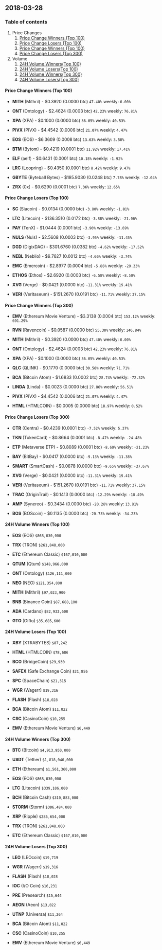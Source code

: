 ## 2018-03-28
### Table of contents
1. Price Changes
	1. [Price Change Winners (Top 100)](#price-change-winners-top-100)
	2. [Price Change Losers (Top 100)](#price-change-losers-top-100)
	1. [Price Change Winners (Top 100)](#price-change-winners-top-300)
	2. [Price Change Losers (Top 300)](#price-change-losers-top-300)
2. Volume
	1. [24H Volume Winners(Top 100)](#24h-volume-winners-top-100)
	2. [24H Volume Losers(Top 100)](#24h-volume-losers-top-100)
	1. [24H Volume Winners(Top 300)](#24h-volume-winners-top-300)
	2. [24H Volume Losers(Top 300)](#24h-volume-losers-top-300)

#### Price Change Winners (Top 100)
* **MITH** (Mithril) - $0.3920 (0.0000 btc) `47.40%` weekly: `0.00%`

* **ONT** (Ontology) - $2.4624 (0.0003 btc) `42.23%` weekly: `76.81%`

* **XPA** (XPA) - $0.1000 (0.0000 btc) `36.05%` weekly: `40.53%`

* **PIVX** (PIVX) - $4.4542 (0.0006 btc) `21.07%` weekly: `4.47%`

* **EOS** (EOS) - $6.3609 (0.0008 btc) `13.63%` weekly: `3.50%`

* **BTM** (Bytom) - $0.4219 (0.0001 btc) `11.92%` weekly: `17.41%`

* **ELF** (aelf) - $0.6431 (0.0001 btc) `10.18%` weekly: `-1.92%`

* **LRC** (Loopring) - $0.4350 (0.0001 btc) `8.42%` weekly: `9.47%`

* **GBYTE** (Byteball Bytes) - $195.9030 (0.0248 btc) `7.78%` weekly: `-12.04%`

* **ZRX** (0x) - $0.6290 (0.0001 btc) `7.36%` weekly: `12.65%`


#### Price Change Losers (Top 100)
* **SC** (Siacoin) - $0.0134 (0.0000 btc) `-3.80%` weekly: `-1.81%`

* **LTC** (Litecoin) - $136.3510 (0.0172 btc) `-3.88%` weekly: `-21.06%`

* **PAY** (TenX) - $1.0444 (0.0001 btc) `-3.90%` weekly: `-13.69%`

* **NULS** (Nuls) - $2.5608 (0.0003 btc) `-3.95%` weekly: `-11.45%`

* **DGD** (DigixDAO) - $301.6760 (0.0382 btc) `-4.62%` weekly: `-17.52%`

* **NEBL** (Neblio) - $9.7627 (0.0012 btc) `-4.66%` weekly: `-3.74%`

* **EMC** (Emercoin) - $2.8977 (0.0004 btc) `-5.86%` weekly: `-20.33%`

* **ETHOS** (Ethos) - $2.6920 (0.0003 btc) `-6.58%` weekly: `-8.50%`

* **XVG** (Verge) - $0.0421 (0.0000 btc) `-11.31%` weekly: `19.41%`

* **VERI** (Veritaseum) - $151.2670 (0.0191 btc) `-11.71%` weekly: `37.15%`


#### Price Change Winners (Top 300)
* **EMV** (Ethereum Movie Venture) - $3.3138 (0.0004 btc) `153.12%` weekly: `691.29%`

* **RVN** (Ravencoin) - $0.0587 (0.0000 btc) `55.30%` weekly: `146.84%`

* **MITH** (Mithril) - $0.3920 (0.0000 btc) `47.40%` weekly: `0.00%`

* **ONT** (Ontology) - $2.4624 (0.0003 btc) `42.23%` weekly: `76.81%`

* **XPA** (XPA) - $0.1000 (0.0000 btc) `36.05%` weekly: `40.53%`

* **QLC** (QLINK) - $0.1770 (0.0000 btc) `30.58%` weekly: `71.71%`

* **BCA** (Bitcoin Atom) - $1.6833 (0.0002 btc) `28.74%` weekly: `-72.32%`

* **LINDA** (Linda) - $0.0023 (0.0000 btc) `27.86%` weekly: `56.51%`

* **PIVX** (PIVX) - $4.4542 (0.0006 btc) `21.07%` weekly: `4.47%`

* **HTML** (HTMLCOIN) - $0.0005 (0.0000 btc) `18.97%` weekly: `0.52%`


#### Price Change Losers (Top 300)
* **CTR** (Centra) - $0.4239 (0.0001 btc) `-7.52%` weekly: `5.37%`

* **TKN** (TokenCard) - $0.8664 (0.0001 btc) `-8.47%` weekly: `-24.48%`

* **ETP** (Metaverse ETP) - $0.8089 (0.0001 btc) `-8.60%` weekly: `-21.23%`

* **BAY** (BitBay) - $0.0417 (0.0000 btc) `-9.13%` weekly: `-11.38%`

* **SMART** (SmartCash) - $0.0878 (0.0000 btc) `-9.65%` weekly: `-37.67%`

* **XVG** (Verge) - $0.0421 (0.0000 btc) `-11.31%` weekly: `19.41%`

* **VERI** (Veritaseum) - $151.2670 (0.0191 btc) `-11.71%` weekly: `37.15%`

* **TRAC** (OriginTrail) - $0.1413 (0.0000 btc) `-12.29%` weekly: `-18.49%`

* **AMP** (Synereo) - $0.3434 (0.0000 btc) `-20.28%` weekly: `13.81%`

* **BOS** (BOScoin) - $0.1135 (0.0000 btc) `-20.73%` weekly: `-34.23%`


#### 24H Volume Winners (Top 100)
* **EOS** (EOS) `$868,030,000`

* **TRX** (TRON) `$261,848,000`

* **ETC** (Ethereum Classic) `$167,010,000`

* **QTUM** (Qtum) `$148,966,000`

* **ONT** (Ontology) `$126,111,000`

* **NEO** (NEO) `$121,354,000`

* **MITH** (Mithril) `$97,023,900`

* **BNB** (Binance Coin) `$87,688,100`

* **ADA** (Cardano) `$82,933,600`

* **GTO** (Gifto) `$35,685,600`


#### 24H Volume Losers (Top 100)
* **XBY** (XTRABYTES) `$87,242`

* **HTML** (HTMLCOIN) `$78,686`

* **BCO** (BridgeCoin) `$29,930`

* **SAFEX** (Safe Exchange Coin) `$21,856`

* **SPC** (SpaceChain) `$21,515`

* **WGR** (Wagerr) `$19,316`

* **FLASH** (Flash) `$18,028`

* **BCA** (Bitcoin Atom) `$11,022`

* **CSC** (CasinoCoin) `$10,255`

* **EMV** (Ethereum Movie Venture) `$6,449`


#### 24H Volume Winners (Top 300)
* **BTC** (Bitcoin) `$4,913,950,000`

* **USDT** (Tether) `$1,818,040,000`

* **ETH** (Ethereum) `$1,561,360,000`

* **EOS** (EOS) `$868,030,000`

* **LTC** (Litecoin) `$339,106,000`

* **BCH** (Bitcoin Cash) `$310,883,000`

* **STORM** (Storm) `$306,484,000`

* **XRP** (Ripple) `$285,654,000`

* **TRX** (TRON) `$261,848,000`

* **ETC** (Ethereum Classic) `$167,010,000`


#### 24H Volume Losers (Top 300)
* **LEO** (LEOcoin) `$19,719`

* **WGR** (Wagerr) `$19,316`

* **FLASH** (Flash) `$18,028`

* **IOC** (I/O Coin) `$16,231`

* **PRE** (Presearch) `$15,644`

* **AEON** (Aeon) `$13,022`

* **UTNP** (Universa) `$11,264`

* **BCA** (Bitcoin Atom) `$11,022`

* **CSC** (CasinoCoin) `$10,255`

* **EMV** (Ethereum Movie Venture) `$6,449`

